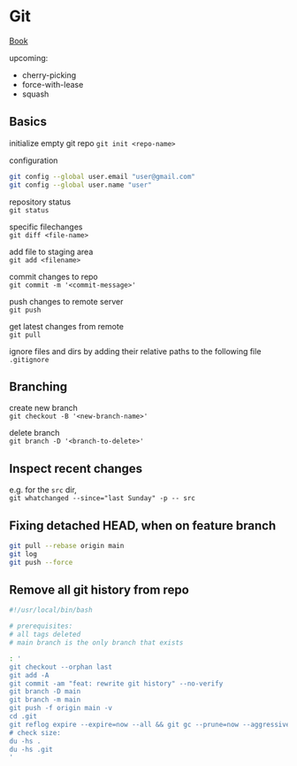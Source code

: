 # Git

[Book](https://git-scm.com/book/en/v2)

upcoming:
- cherry-picking
- force-with-lease
- squash

## Basics

initialize empty git repo
`git init <repo-name>`

configuration
```BASH
git config --global user.email "user@gmail.com"
git config --global user.name "user"
```

repository status<br>
`git status`

specific filechanges<br>
`git diff <file-name>`

add file to staging area<br>
`git add <filename>`

commit changes to repo<br>
`git commit -m '<commit-message>'`

push changes to remote server<br>
`git push`

get latest changes from remote<br>
`git pull`

ignore files and dirs by adding their relative paths to the following file<br>
`.gitignore`

## Branching

create new branch<br>
`git checkout -B '<new-branch-name>'`

delete branch<br>
`git branch -D '<branch-to-delete>'`

## Inspect recent changes

e.g. for the `src` dir,<br>
`git whatchanged --since="last Sunday" -p -- src`

## Fixing detached HEAD, when on feature branch
```BASH
git pull --rebase origin main
git log
git push --force
```

## Remove all git history from repo
```BASH
#!/usr/local/bin/bash

# prerequisites:
# all tags deleted
# main branch is the only branch that exists

: '
git checkout --orphan last
git add -A
git commit -am "feat: rewrite git history" --no-verify
git branch -D main
git branch -m main
git push -f origin main -v
cd .git
git reflog expire --expire=now --all && git gc --prune=now --aggressive
# check size:
du -hs .
du -hs .git
'
```
